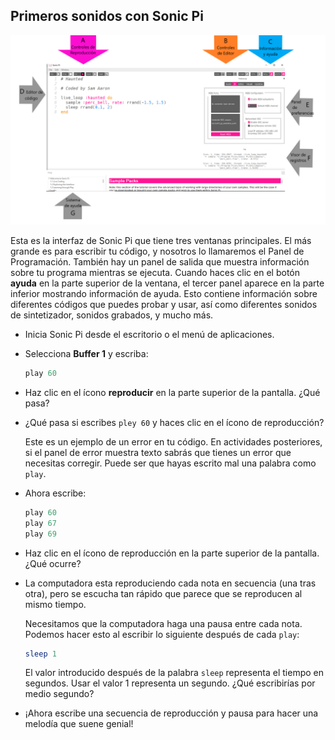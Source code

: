 ## Primeros sonidos con Sonic Pi

![](images/GUI.png)

Esta es la interfaz de Sonic Pi que tiene tres ventanas principales. El más grande es para escribir tu código, y nosotros lo llamaremos el Panel de Programación. También hay un panel de salida que muestra información sobre tu programa mientras se ejecuta. Cuando haces clic en el botón **ayuda** en la parte superior de la ventana, el tercer panel aparece en la parte inferior mostrando información de ayuda. Esto contiene información sobre diferentes códigos que puedes probar y usar, así como diferentes sonidos de sintetizador, sonidos grabados, y mucho más.

- Inicia Sonic Pi desde el escritorio o el menú de aplicaciones.

- Selecciona **Buffer 1** y escriba:
    
    ```ruby
    play 60
    ```

- Haz clic en el ícono **reproducir** en la parte superior de la pantalla. ¿Qué pasa?

- ¿Qué pasa si escribes `pley 60` y haces clic en el ícono de reproducción?
    
    Este es un ejemplo de un error en tu código. En actividades posteriores, si el panel de error muestra texto sabrás que tienes un error que necesitas corregir. Puede ser que hayas escrito mal una palabra como `play`.

- Ahora escribe:
    
    ```ruby
    play 60
    play 67
    play 69
    ```

- Haz clic en el ícono de reproducción en la parte superior de la pantalla. ¿Qué ocurre?

- La computadora esta reproduciendo cada nota en secuencia (una tras otra), pero se escucha tan rápido que parece que se reproducen al mismo tiempo.
    
    Necesitamos que la computadora haga una pausa entre cada nota. Podemos hacer esto al escribir lo siguiente después de cada `play`:
    
    ```ruby
    sleep 1
    ```
    
    El valor introducido después de la palabra `sleep` representa el tiempo en segundos. Usar el valor 1 representa un segundo. ¿Qué escribirías por medio segundo?

- ¡Ahora escribe una secuencia de reproducción y pausa para hacer una melodía que suene genial!
